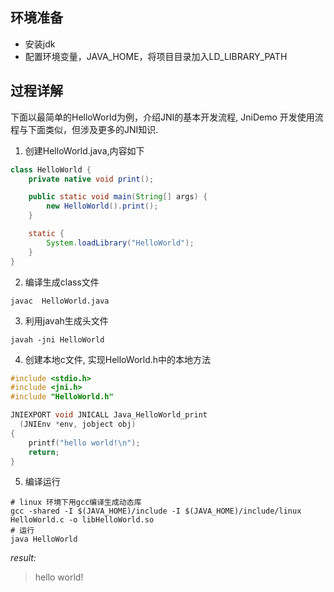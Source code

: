 
## 环境准备
- 安装jdk
- 配置环境变量，JAVA_HOME，将项目目录加入LD_LIBRARY_PATH

## 过程详解
下面以最简单的HelloWorld为例，介绍JNI的基本开发流程, JniDemo 开发使用流程与下面类似，但涉及更多的JNI知识.
1. 创建HelloWorld.java,内容如下
```java
class HelloWorld {
    private native void print();

    public static void main(String[] args) {
        new HelloWorld().print();
    }

    static {
        System.loadLibrary("HelloWorld");
    }
}
```
2. 编译生成class文件
```shell
javac  HelloWorld.java
```

3. 利用javah生成头文件
```shell
javah -jni HelloWorld
```

4. 创建本地c文件, 实现HelloWorld.h中的本地方法
```c
#include <stdio.h>
#include <jni.h>
#include "HelloWorld.h"

JNIEXPORT void JNICALL Java_HelloWorld_print
  (JNIEnv *env, jobject obj)
{
    printf("hello world!\n");
    return;
}
```

5. 编译运行
```shell
# linux 环境下用gcc编译生成动态库
gcc	-shared -I $(JAVA_HOME)/include -I $(JAVA_HOME)/include/linux HelloWorld.c -o libHelloWorld.so
# 运行
java HelloWorld
```
*result:*
> hello world!
